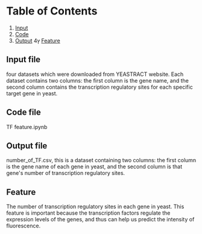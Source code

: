 # Table of Contents
1. [Input](#input-file)
2. [Code](#code-file)
3. [Output](#output-file)
4ץ [Feature](#Feature)

## Input file
four datasets which were downloaded from YEASTRACT website. Each dataset contains two columns: the first column is the gene name, and the second column contains
the transcription regulatory sites for each specific target gene in yeast.

## Code file
TF feature.ipynb

## Output file
number_of_TF.csv, this is a dataset containing two columns: the first column is the gene name of each gene in yeast, and the second column is that gene's number of transcription regulatory sites.

## Feature
The number of transcription regulatory sites in each gene in yeast. This feature is important because the transcription factors regulate the expression levels of the genes, and thus can help us predict the intensity of fluorescence.
